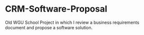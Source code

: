 # CRM-Software-Proposal
Old WGU School Project in which I review a business requirements document and propose a software solution. 
